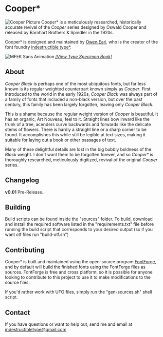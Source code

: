Cooper\*
========
![Cooper Picture](https://raw.githubusercontent.com/indestructible-type/Cooper/main/documentation/Cooper.svg)
Cooper\* is a meticulously researched, historically accurate revival of the *Cooper* series designed by Oswald Cooper and released by Barnhart Brothers & Spindler in the 1920s.  

Cooper\* is designed and maintained by [Owen Earl](https://ewonrael.github.io/), who is the creator of the font foundry [indestructible type*](http://indestructible-type.github.io).

![MFEK Sans Animation](https://raw.githubusercontent.com/indestructible-type/Cooper/main/documentation/specimin.gif)
*[\[View Type Specimen Book\]](https://raw.githubusercontent.com/indestructible-type/Cooper/main/documentation/Specimin.pdf)*


About
-----
*Cooper Black* is perhaps one of the most ubiquitous fonts, but far less known is its regular weighted counterpart known simply as *Cooper*. First introduced to the world in the early 1920s, *Cooper Black* was always part of a family of fonts that included a non-black version, but over the past century, this family has been largely forgotten, leaving only *Cooper Black*.

This is a shame because the regular weight version of *Cooper* is beautiful. It has an organic, Art Nouveau, feel to it. Straight lines bow inward like the trunk of a tree, acenders curve backwards and forwards like the delicate stems of flowers. There is hardly a straight line or a sharp corner to be found. It accomplishes this while still be legible at text sizes, making it suitable for laying out a book or other passages of text.

Many of these delightful details are lost in the big bubbly boldness of the *Black* weight. I don't want them to be forgotten forever, and so *Cooper\** is thoroughly researched, meticulously digitized, revival of the original *Cooper* series. 

Changelog
---------
<b>v0.01</b>
Pre-Release.

Building
--------
Build scripts can be found inside the "sources" folder. To build, download and install the required software listed in the "requirements.txt" file before running the build script that corresponds to your desired output (so if you want otf files run "build-otf.sh")

Contributing
---------------
Cooper* is built and maintained using the open-source program [FontForge](https://fontforge.org), and by default will build the finished fonts using the FontForge files as sources. FontForge is free and cross platform, so it is possible for anyone looking to contribute to this project to use it to make modifications to the source files.

If you'd rather work with UFO files, simply run the "gen-sources.sh" shell script.

Contact
-------
If you have questions or want to help out, send me and email at indestructibletype@gmail.com

